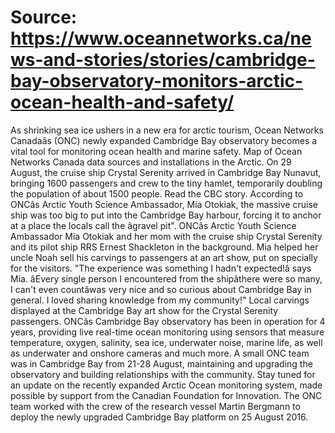 # Source: https://www.oceannetworks.ca/news-and-stories/stories/cambridge-bay-observatory-monitors-arctic-ocean-health-and-safety/

As shrinking sea ice ushers in a new era for arctic tourism, Ocean Networks Canadaâs (ONC) newly expanded Cambridge Bay observatory becomes a vital tool for monitoring ocean health and marine safety.
Map of Ocean Networks Canada data sources and installations in the Arctic.
On 29 August, the cruise ship Crystal Serenity arrived in Cambridge Bay Nunavut, bringing 1600 passengers and crew to the tiny hamlet, temporarily doubling the population of about 1500 people. Read the CBC story.
According to ONCâs Arctic Youth Science Ambassador, Mia Otokiak, the massive cruise ship was too big to put into the Cambridge Bay harbour, forcing it to anchor at a place the locals call the âgravel pit".
ONCâs Arctic Youth Science Ambassador Mia Otokiak and her mom with the cruise ship Crystal Serenity and its pilot ship RRS Ernest Shackleton in the background.
Mia helped her uncle Noah sell his carvings to passengers at an art show, put on specially for the visitors. "The experience was something I hadn't expected!â says Mia. âEvery single person I encountered from the shipâthere were so many, I can't even countâwas very nice and so curious about Cambridge Bay in general. I loved sharing knowledge from my community!"
Local carvings displayed at the Cambridge Bay art show for the Crystal Serenity passengers.
ONCâs Cambridge Bay observatory has been in operation for 4 years, providing live real-time ocean monitoring using sensors that measure temperature, oxygen, salinity, sea ice, underwater noise, marine life, as well as underwater and onshore cameras and much more.
A small ONC team was in Cambridge Bay from 21-28 August, maintaining and upgrading the observatory and building relationships with the community. Stay tuned for an update on the recently expanded Arctic Ocean monitoring system, made possible by support from the Canadian Foundation for Innovation.
The ONC team worked with the crew of the research vessel Martin Bergmann to deploy the newly upgraded Cambridge Bay platform on 25 August 2016.